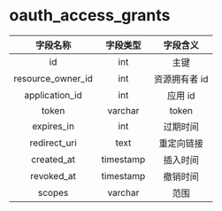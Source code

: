 # oauth_access_grants

| 字段名称 | 字段类型 | 字段含义 |
| :-----: | :-----: | :-----: 
| id | int | 主键 |
| resource_owner_id | int |  资源拥有者 id |
| application_id | int | 应用 id |
| token | varchar | token |
| expires_in | int | 过期时间 |
| redirect_uri | text | 重定向链接  |
| created_at | timestamp | 插入时间 |
| revoked_at | timestamp | 撤销时间 |
| scopes | varchar | 范围 |


